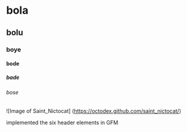 # bola
## bolu
### boye
#### bode
##### bade 
###### bose

![Image of Saint_Nictocat] (https://octodex.github.com/saint_nictocat/)









implemented the six header elements in GFM
